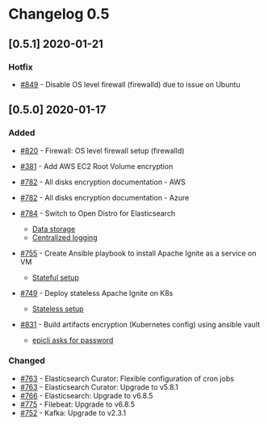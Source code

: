 # Changelog 0.5

## [0.5.1] 2020-01-21

### Hotfix

- [#849](https://github.com/epiphany-platform/epiphany/issues/849) - Disable OS level firewall (firewalld) due to issue on Ubuntu

## [0.5.0] 2020-01-17

### Added

- [#820](https://github.com/epiphany-platform/epiphany/pull/820) - Firewall: OS level firewall setup (firewalld)
- [#381](https://github.com/epiphany-platform/epiphany/issues/381) - Add AWS EC2 Root Volume encryption
- [#782](https://github.com/epiphany-platform/epiphany/issues/781) - All disks encryption documentation - AWS
- [#782](https://github.com/epiphany-platform/epiphany/issues/782) - All disks encryption documentation - Azure
- [#784](https://github.com/epiphany-platform/epiphany/issues/784) - Switch to Open Distro for Elasticsearch
  - [Data storage](/docs/home/howto/DATABASES.md#how-to-start-working-with-opendistro-for-elasticsearch)
  - [Centralized logging](/docs/home/howto/LOGGING.md#centralized-logging-setup)

- [#755](https://github.com/epiphany-platform/epiphany/issues/755) - Create Ansible playbook to install Apache Ignite as a service on VM
  - [Stateful setup](/docs/home/howto/DATABASES.md#how-to-start-working-with-apache-ignite-stateful-setup)
- [#749](https://github.com/epiphany-platform/epiphany/issues/749) - Deploy stateless Apache Ignite on K8s
  - [Stateless setup](/docs/home/howto/DATABASES.md#how-to-start-working-with-apache-ignite-stateless-setup)
- [#831](https://github.com/epiphany-platform/epiphany/issues/831) - Build artifacts encryption (Kubernetes config) using ansible vault
  - [epicli asks for password](/docs/home/howto/SECURITY.md#how-to-run-epicli-with-password)

### Changed

- [#763](https://github.com/epiphany-platform/epiphany/pull/763) - Elasticsearch Curator: Flexible configuration of cron jobs
- [#763](https://github.com/epiphany-platform/epiphany/pull/763) - Elasticsearch Curator: Upgrade to v5.8.1
- [#766](https://github.com/epiphany-platform/epiphany/issues/766) - Elasticsearch: Upgrade to v6.8.5
- [#775](https://github.com/epiphany-platform/epiphany/issues/775) - Filebeat: Upgrade to v6.8.5
- [#752](https://github.com/epiphany-platform/epiphany/pull/752) - Kafka: Upgrade to v2.3.1
